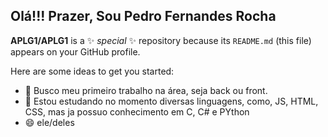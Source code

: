## Olá!!! Prazer, Sou Pedro Fernandes Rocha


**APLG1/APLG1** is a ✨ _special_ ✨ repository because its `README.md` (this file) appears on your GitHub profile.

Here are some ideas to get you started:

- 🔭 Busco meu primeiro trabalho na área, seja back ou front.
- 🌱 Estou estudando no momento diversas linguagens, como, JS, HTML, CSS, mas ja possuo conhecimento em C, C# e PYthon
- 😄 ele/deles
